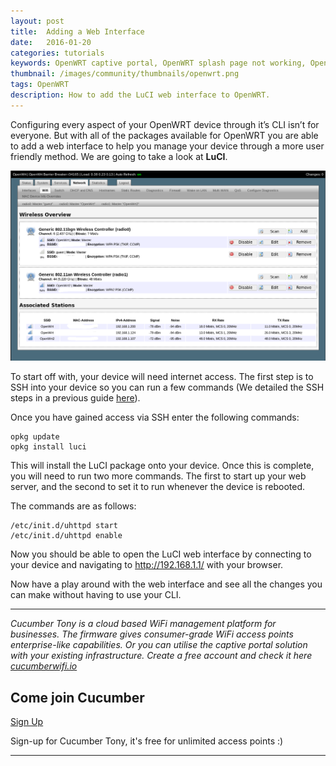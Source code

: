 ```yaml
---
layout: post
title:  Adding a Web Interface
date:   2016-01-20
categories: tutorials
keywords: OpenWRT captive portal, OpenWRT splash page not working, OpenWRT splash page template, OpenWRT splash page free, OpenWRT splash page html, OpenWRT splash page hosting, OpenMesh captive portal, OpenMesh splash page not working, OpenMesh splash page template, OpenMesh splash page free, OpenMesh splash page html, OpenMesh splash page hosting, DD-WRT
thumbnail: /images/community/thumbnails/openwrt.png
tags: OpenWRT
description: How to add the LuCI web interface to OpenWRT.
---
```


Configuring every aspect of your OpenWRT device through it’s CLI isn’t for everyone. But with all of the packages available for OpenWRT you are able to add a web interface to help you manage your device through a more user friendly method. We are going to take a look at **LuCI**.

<div class="text-center">
  <img src="/images/community/tutorials/openwrt/luci-interface.png" width="750px">
</div>

To start off with, your device will need internet access. The first step is to SSH into your device so you can run a few commands (We detailed the SSH steps in a previous guide <a href="/community/tutorials/openwrt-updating-password-over-ssh.html">here</a>).

Once you have gained access via SSH enter the following commands:

    opkg update
    opkg install luci

This will install the LuCI package onto your device. Once this is complete, you will need to run two more commands. The first to start up your web server, and the second to set it to run whenever the device is rebooted.

The commands are as follows:

    /etc/init.d/uhttpd start
    /etc/init.d/uhttpd enable

Now you should be able to open the LuCI web interface by connecting to your device and navigating to http://192.168.1.1/ with your browser.

Now have a play around with the web interface and see all the changes you can make without having to use your CLI.

<hr>

*Cucumber Tony is a cloud based WiFi management platform for businesses. The firmware gives consumer-grade WiFi access points enterprise-like capabilities. Or you can utilise the captive portal solution with your existing infrastructure. Create a free account and check it here <a href="https://cucumberwifi.io">cucumberwifi.io</a>*


<div class="text-center">

<h2>Come join Cucumber</h2>

<a href="https://my.ctapp.io/#/create" class="button success dst">Sign Up</a><br>

<p>Sign-up for Cucumber Tony, it's free for unlimited access points :)</p>

<hr>

</div>
